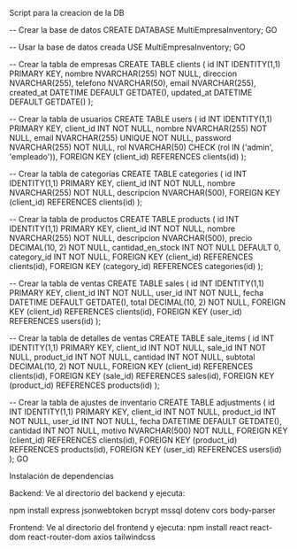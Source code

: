 Script para la creacion de la DB

-- Crear la base de datos
CREATE DATABASE MultiEmpresaInventory;
GO

-- Usar la base de datos creada
USE MultiEmpresaInventory;
GO

-- Crear la tabla de empresas
CREATE TABLE clients (
    id INT IDENTITY(1,1) PRIMARY KEY,
    nombre NVARCHAR(255) NOT NULL,
    direccion NVARCHAR(255),
    telefono NVARCHAR(50),
    email NVARCHAR(255),
    created_at DATETIME DEFAULT GETDATE(),
    updated_at DATETIME DEFAULT GETDATE()
);

-- Crear la tabla de usuarios
CREATE TABLE users (
    id INT IDENTITY(1,1) PRIMARY KEY,
    client_id INT NOT NULL,
    nombre NVARCHAR(255) NOT NULL,
    email NVARCHAR(255) UNIQUE NOT NULL,
    password NVARCHAR(255) NOT NULL,
    rol NVARCHAR(50) CHECK (rol IN ('admin', 'empleado')),
    FOREIGN KEY (client_id) REFERENCES clients(id)
);

-- Crear la tabla de categorías
CREATE TABLE categories (
    id INT IDENTITY(1,1) PRIMARY KEY,
    client_id INT NOT NULL,
    nombre NVARCHAR(255) NOT NULL,
    descripcion NVARCHAR(500),
    FOREIGN KEY (client_id) REFERENCES clients(id)
);

-- Crear la tabla de productos
CREATE TABLE products (
    id INT IDENTITY(1,1) PRIMARY KEY,
    client_id INT NOT NULL,
    nombre NVARCHAR(255) NOT NULL,
    descripcion NVARCHAR(500),
    precio DECIMAL(10, 2) NOT NULL,
    cantidad_en_stock INT NOT NULL DEFAULT 0,
    category_id INT NOT NULL,
    FOREIGN KEY (client_id) REFERENCES clients(id),
    FOREIGN KEY (category_id) REFERENCES categories(id)
);

-- Crear la tabla de ventas
CREATE TABLE sales (
    id INT IDENTITY(1,1) PRIMARY KEY,
    client_id INT NOT NULL,
    user_id INT NOT NULL,
    fecha DATETIME DEFAULT GETDATE(),
    total DECIMAL(10, 2) NOT NULL,
    FOREIGN KEY (client_id) REFERENCES clients(id),
    FOREIGN KEY (user_id) REFERENCES users(id)
);

-- Crear la tabla de detalles de ventas
CREATE TABLE sale_items (
    id INT IDENTITY(1,1) PRIMARY KEY,
    client_id INT NOT NULL,
    sale_id INT NOT NULL,
    product_id INT NOT NULL,
    cantidad INT NOT NULL,
    subtotal DECIMAL(10, 2) NOT NULL,
    FOREIGN KEY (client_id) REFERENCES clients(id),
    FOREIGN KEY (sale_id) REFERENCES sales(id),
    FOREIGN KEY (product_id) REFERENCES products(id)
);

-- Crear la tabla de ajustes de inventario
CREATE TABLE adjustments (
    id INT IDENTITY(1,1) PRIMARY KEY,
    client_id INT NOT NULL,
    product_id INT NOT NULL,
    user_id INT NOT NULL,
    fecha DATETIME DEFAULT GETDATE(),
    cantidad INT NOT NULL,
    motivo NVARCHAR(500) NOT NULL,
    FOREIGN KEY (client_id) REFERENCES clients(id),
    FOREIGN KEY (product_id) REFERENCES products(id),
    FOREIGN KEY (user_id) REFERENCES users(id)
);
GO

Instalación de dependencias

Backend:
Ve al directorio del backend y ejecuta:

npm install express jsonwebtoken bcrypt mssql dotenv cors body-parser

Frontend:
Ve al directorio del frontend y ejecuta:
npm install react react-dom react-router-dom axios tailwindcss
